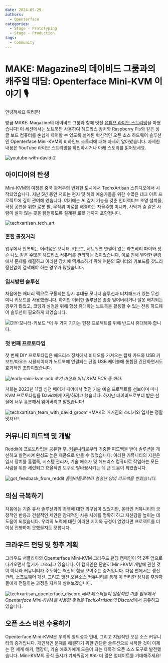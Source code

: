 ```yaml
---
date: 2024-05-29
authors:
  - Openterface
categories:
  - Stage - Prototyping
  - Stage - Production
tags:
  - Community
---
```


# MAKE: Magazine의 데이비드 그룸과의 캐주얼 대담: Openterface Mini-KVM 이야기 🎙️

안녕하세요 여러분!

방금 MAKE: Magazine의 데이비드 그룸과 함께 멋진 [유튜브 라이브 스트리밍](https://www.youtube.com/live/lwitzvmxsgc?si=s9a1t5_Sce5v22e1)을 마쳤습니다! 이 세션에서는 노트북만 사용하여 헤드리스 장치와 Raspberry Pis와 같은 싱글 보드 컴퓨터를 손쉽게 제어할 수 있도록 설계된 혁신적인 오픈 소스 하드웨어 솔루션인 Openterface Mini-KVM의 비하인드 스토리에 대해 자세히 알아봤습니다. 자세한 내용은 YouTube 라이브 스트리밍을 확인하시거나 아래 스토리를 읽어보세요.

![youtube-with-david-2](029/youtube-with-david.jpg)

<!-- more -->

## 아이디어의 탄생

Mini-KVM의 여정은 중국 광저우의 번화한 도시에서 TechxArtisan 스튜디오에서 시작되었습니다. 지난 5년 동안 저희는 현지 및 해외 예술가들을 위한 수많은 테크 아트 프로젝트에 깊이 관여해 왔습니다. 여기에는 AI 감지 기능을 갖춘 인터랙티브 조명 설치물, 극장 공연을 위한 로봇 팔, 무작위 미로를 해결하는 자율주행 미니카, 사막과 숲 같은 사람이 살지 않는 곳을 탐험하도록 설계된 로봇 개까지 포함됩니다.

![techxartisan_tech_art](029/techxartisan_tech_art.jpg)

### 흔한 골칫거리
업무에서 반복되는 어려움은 모니터, 키보드, 네트워크 연결이 없는 라즈베리 파이와 젯슨 나노 같은 수많은 헤드리스 컴퓨터를 관리하는 것이었습니다. 이로 인해 열악한 환경에서 문제를 해결하고 이러한 장치에 액세스하기 위해 여분의 모니터와 키보드를 찾느라 정신없이 검색해야 하는 경우가 많았습니다.

### 임시방편 솔루션
처음에는 배터리 팩으로 구동되는 임시 휴대용 모니터 솔루션과 터치패드가 있는 무선 미니 키보드를 사용했습니다. 하지만 이러한 솔루션은 종종 잊어버리거나 잘못 배치되는 경우가 많았고, 코딩과 설정을 위해 항상 휴대하는 노트북을 활용할 수 있는 전용 하드웨어 솔루션이 필요하게 되었습니다.

![DIY-모니터-키보드](029/diy-monitor-keyboard.jpg)
*이 두 가지 기기는 현장 프로젝트를 위해 반드시 휴대해야 합니다.

### 첫 번째 프로토타입
첫 번째 DIY 프로토타입은 헤드리스 장치에서 비디오를 가져오는 캡처 카드와 USB 키보드/마우스 시뮬레이터가 노트북에 연결되는 단일 USB 케이블에 통합된 간단하면서도 효과적인 조합이었습니다.

![/early-mini-kvm-pcb](029/early-mini-kvm-pcb.jpg)
*초기 버전의 미니 KVM PCB 중 하나*.

저희는 2023년 11월 심천 메이커 페어에서 멋진 기술 예술 프로젝트를 선보이며 미니 KVM 프로토타입을 David에게 자랑하려고 했습니다. 하지만 데이비드로부터 받은 선물에 너무 흥분해서 잊어버리고 말았습니다!

![techxartisan_team_with_david_groom](029/techxartisan_team_with_david_groom.jpg)
*MAKE: 매거진의 스티커와 엽서는 정말 멋져요!

## 커뮤니티 피드백 및 개발
Reddit에 프로토타입을 공유한 후, [커뮤니티](http://openterface.com/community/#community-contributors)로부터 귀중한 피드백을 받아 솔루션을 개선하고 발전시켜 완성도 높은 제품으로 만들 수 있었습니다. 이러한 커뮤니티의 지원은 임시 장치를 홈랩족, 시스템 관리자, 기술 애호가 및 헤드리스 컴퓨터로 작업하는 모든 사람을 위한 세련되고 효율적인 도구로 탈바꿈시키는 데 큰 도움이 되었습니다.

![got_feedback_from_reddit](029/got_feedback_from_reddit.jpg)
*홈랩러들로부터 엄청난 양의 피드백을 받았습니다*.

## 의심 극복하기
처음에는 기존 유사 솔루션과의 경쟁에 대한 의구심이 있었지만, 온라인 커뮤니티의 긍정적인 반응과 건설적인 제안은 잠재적인 사용 사례를 명확히 하고 자신감을 높이는 데 도움이 되었습니다. 우리의 노력에 대한 이러한 지지와 긍정이 없었다면 프로젝트를 더 이상 진행하지 못했을지도 모릅니다.

## 크라우드 펀딩 및 향후 계획
크라우드 서플라이의 Openterface Mini-KVM 크라우드 펀딩 캠페인이 약 2주 앞으로 다가오면서 열기가 고조되고 있습니다. 이 캠페인은 단순히 Mini-KVM 개발에 관한 것이 아니라 커뮤니티가 주도하는 혁신의 힘을 보여주는 증거입니다. 다음 편에서는 생산 관리, 소프트웨어 개선, 그리고 멋진 오픈소스 커뮤니티를 통해 이 편리한 장치를 후원자들에게 전달하는 과정을 자세히 살펴보겠습니다.

![techxartisan_openterface_discord](029/techxartisan_openterface_discord.jpg)
*베타 테스터들이 일상적인 기술 업무에서 Openterface Mini-KVM을 사용한 경험을 TechxArtisan의 Discord*에서 공유하고 있습니다.

## 오픈 소스 비전 수용하기

Openterface Mini-KVM은 우리의 창의성과 인내, 그리고 지원적인 오픈 소스 커뮤니티의 증거입니다. 개인적인 문제를 해결하기 위한 간단한 솔루션으로 시작한 것이 이제는 전 세계 해커, 땜장이, 기술 애호가에게 도움이 되는 다목적 오픈 소스 도구로 발전했습니다. Mini-KVM의 공식 출시가 가까워짐에 따라 더 많은 업데이트를 기대해주세요!
